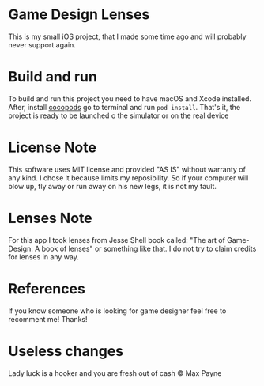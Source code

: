 # Game Design Lenses
This is my small iOS project, that I made some time ago and will probably never support again. 

# Build and run
To build and run this project you need to have macOS and Xcode installed. After, install [cocopods](https://cocoapods.org) go to terminal and run `pod install`. That's it, the project is ready to be launched o the simulator or on the real device

# License Note

This software uses MIT license and provided "AS IS" without warranty of any kind. I chose it because limits my reposibility. So if your computer will blow up, fly away or run away on his new legs, it is not my fault.

# Lenses Note
For this app I took lenses from Jesse Shell book called: "The art of Game-Design: A book of lenses" or something like that. I do not try to claim credits for lenses in any way.

# References

If you know someone who is looking for game designer feel free to recomment me! Thanks!

# Useless changes

Lady luck is a hooker and you are fresh out of cash © Max Payne
